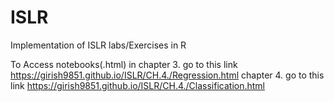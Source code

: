 # ISLR

Implementation of ISLR labs/Exercises in R

To Access notebooks(.html) in chapter 3. go to this link https://girish9851.github.io/ISLR/CH.4./Regression.html
                              chapter 4. go to this link https://girish9851.github.io/ISLR/CH.4./Classification.html
                              
